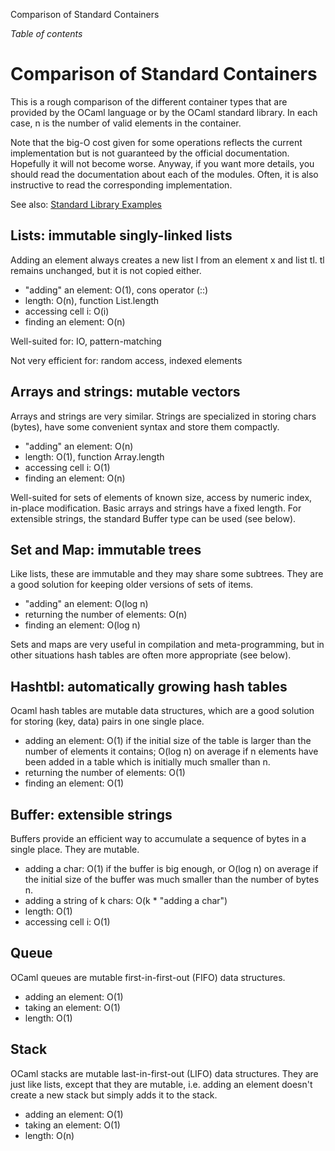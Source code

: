 Comparison of Standard Containers

*Table of contents*

Comparison of Standard Containers
=================================

This is a rough comparison of the different container types that are provided by the OCaml language or by the OCaml standard library. In each case, n is the number of valid elements in the container.

Note that the big-O cost given for some operations reflects the current implementation but is not guaranteed by the official documentation. Hopefully it will not become worse. Anyway, if you want more details, you should read the documentation about each of the modules. Often, it is also instructive to read the corresponding implementation.

See also: [Standard Library Examples](standard_library_examples.html "Standard Library Examples")

Lists: immutable singly-linked lists
------------------------------------

Adding an element always creates a new list l from an element x and list tl. tl remains unchanged, but it is not copied either.

-   "adding" an element: O(1), cons operator (::)
-   length: O(n), function List.length
-   accessing cell i: O(i)
-   finding an element: O(n)

Well-suited for: IO, pattern-matching

Not very efficient for: random access, indexed elements

Arrays and strings: mutable vectors
-----------------------------------

Arrays and strings are very similar. Strings are specialized in storing chars (bytes), have some convenient syntax and store them compactly.

-   "adding" an element: O(n)
-   length: O(1), function Array.length
-   accessing cell i: O(1)
-   finding an element: O(n)

Well-suited for sets of elements of known size, access by numeric index, in-place modification. Basic arrays and strings have a fixed length. For extensible strings, the standard Buffer type can be used (see below).

Set and Map: immutable trees
----------------------------

Like lists, these are immutable and they may share some subtrees. They are a good solution for keeping older versions of sets of items.

-   "adding" an element: O(log n)
-   returning the number of elements: O(n)
-   finding an element: O(log n)

Sets and maps are very useful in compilation and meta-programming, but in other situations hash tables are often more appropriate (see below).

Hashtbl: automatically growing hash tables
------------------------------------------

Ocaml hash tables are mutable data structures, which are a good solution for storing (key, data) pairs in one single place.

-   adding an element: O(1) if the initial size of the table is larger than the number of elements it contains; O(log n) on average if n elements have been added in a table which is initially much smaller than n.
-   returning the number of elements: O(1)
-   finding an element: O(1)

Buffer: extensible strings
--------------------------

Buffers provide an efficient way to accumulate a sequence of bytes in a single place. They are mutable.

-   adding a char: O(1) if the buffer is big enough, or O(log n) on average if the initial size of the buffer was much smaller than the number of bytes n.
-   adding a string of k chars: O(k \* "adding a char")
-   length: O(1)
-   accessing cell i: O(1)

Queue
-----

OCaml queues are mutable first-in-first-out (FIFO) data structures.

-   adding an element: O(1)
-   taking an element: O(1)
-   length: O(1)

Stack
-----

OCaml stacks are mutable last-in-first-out (LIFO) data structures. They are just like lists, except that they are mutable, i.e. adding an element doesn't create a new stack but simply adds it to the stack.

-   adding an element: O(1)
-   taking an element: O(1)
-   length: O(n)

